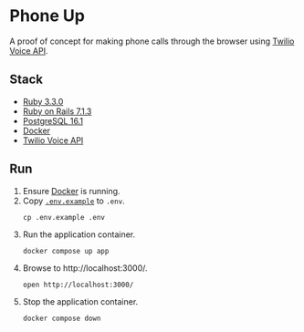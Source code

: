 # Phone Up

A proof of concept for making phone calls through the browser using [Twilio Voice API](https://www.twilio.com/docs/voice).

## Stack

- [Ruby 3.3.0](https://www.ruby-lang.org/en/news/2023/12/25/ruby-3-3-0-released/)
- [Ruby on Rails 7.1.3](https://rubyonrails.org/2024/1/16/Rails-7-1-3-has-been-released)
- [PostgreSQL 16.1](https://www.postgresql.org/docs/release/16.1/)
- [Docker](https://docs.docker.com/get-docker/)
- [Twilio Voice API](https://www.twilio.com/docs/voice)

## Run

1. Ensure [Docker](https://docs.docker.com/get-docker/) is running.
2. Copy [`.env.example`](.env.example) to `.env`.
   ```shell
   cp .env.example .env
   ```
3. Run the application container.
   ```shell
   docker compose up app
   ```
4. Browse to http://localhost:3000/.
   ```shell
   open http://localhost:3000/
   ```
5. Stop the application container.
   ```shell
   docker compose down
   ```
